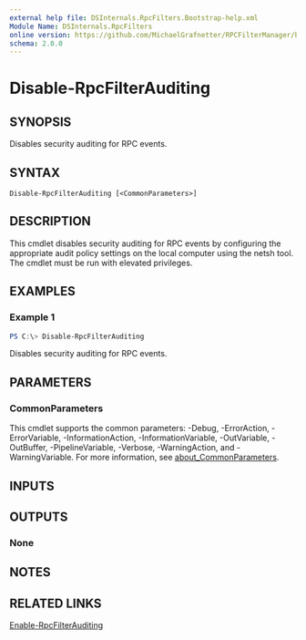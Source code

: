 ```yaml
---
external help file: DSInternals.RpcFilters.Bootstrap-help.xml
Module Name: DSInternals.RpcFilters
online version: https://github.com/MichaelGrafnetter/RPCFilterManager/blob/main/Documentation/PowerShell/Disable-RpcFilterAuditing.md
schema: 2.0.0
---
```


# Disable-RpcFilterAuditing

## SYNOPSIS
Disables security auditing for RPC events.

## SYNTAX

```
Disable-RpcFilterAuditing [<CommonParameters>]
```

## DESCRIPTION
This cmdlet disables security auditing for RPC events by configuring the appropriate audit policy settings on the local computer using the netsh tool.
The cmdlet must be run with elevated privileges.

## EXAMPLES

### Example 1
```powershell
PS C:\> Disable-RpcFilterAuditing
```

Disables security auditing for RPC events.

## PARAMETERS

### CommonParameters
This cmdlet supports the common parameters: -Debug, -ErrorAction, -ErrorVariable, -InformationAction, -InformationVariable, -OutVariable, -OutBuffer, -PipelineVariable, -Verbose, -WarningAction, and -WarningVariable. For more information, see [about_CommonParameters](http://go.microsoft.com/fwlink/?LinkID=113216).

## INPUTS

## OUTPUTS

### None
## NOTES

## RELATED LINKS

[Enable-RpcFilterAuditing](Enable-RpcFilterAuditing.md)
